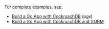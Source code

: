 For complete examples, see:

- [Build a Go App with CockroachDB](build-a-go-app-with-cockroachdb.html) (pgx)
- [Build a Go App with CockroachDB and GORM](build-a-go-app-with-cockroachdb.html)
